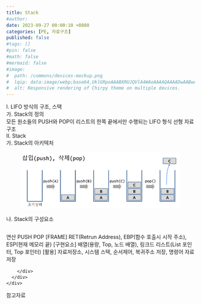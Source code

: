 ```yaml
---
title: Stack
#author: 
date: 2023-09-27 00:00:10 +0800
categories: [PE, 자료구조]
published: false
#tags: []
#pin: false
#math: false
#mermaid: false
#image:
#  path: /commons/devices-mockup.png
#  lqip: data:image/webp;base64,UklGRpoAAABXRUJQVlA4WAoAAAAQAAAADwAABwAAQUxQSDIAAAARL0AmbZurmr57yyIiqE8oiG0bejIYEQTgqiDA9vqnsUSI6H+oAERp2HZ65qP/VIAWAFZQOCBCAAAA8AEAnQEqEAAIAAVAfCWkAALp8sF8rgRgAP7o9FDvMCkMde9PK7euH5M1m6VWoDXf2FkP3BqV0ZYbO6NA/VFIAAAA
#  alt: Responsive rendering of Chirpy theme on multiple devices.
---
```


<div class="post-wrap">
  <div class="para">
    <div class="para-title">
      I. LIFO 방식의 구조, 스택
    </div>
    <div class="para-cntnt">
      <div class="para">
        <div class="para-title">
          가. Stack의 정의
        </div>
        <div class="para-cntnt">
            모든 원소들의 PUSH와 POP이 리스트의 한쪽 끝에서만 수행되는 LIFO 형식 선형 자료구조
        </div>
      </div>
    </div>
  </div>
  
  <div class="para">
    <div class="para-title">
      II. Stack
    </div>
    <div class="para-cntnt">
      <div class="para">
        <div class="para-title">
          가. Stack의 아키텍처
        </div>
        <div class="para-cntnt">
          <figure class="post-figure">
            <img src="/assets/img/posts/Stack.png" alt="Stack">
<!--            <figcaption>Source: Unveiling the Metaverse: Exploring Emerging Trends, Multifaceted Perspectives, and Future Challenges</figcaption>-->
          </figure>
        </div>
      </div>
      <div class="para">
        <div class="para-title">
          나. Stack의 구성요소
        </div>
        <div class="para-cntnt">
          <table class="post-table">
          </table>
          연산
  PUSH
  POP
[FRAME] RET(Retrun Address), EBP(함수 호출시 시작 주소), ESP(현재 메모리 끝)
[구현요소] 배열(용량, Top, 노드 배열), 링크드 리스트(List 포인터, Top 포인터)
[활용] 자료저장소, 시스템 스택, 순서제어, 복귀주소 저장, 명령어 자료저장

        </div>
      </div>
    </div>
  </div>

  <div class="refr-wrap">
    <div class="refr-title">
        참고자료
    </div>
    <ol class="refr-list">
    <!--    <li>(나현식, 최대선) <a target="_blank" href="https://scienceon.kisti.re.kr/commons/util/originalView.do?cn=JAKO202225948430499&oCn=JAKO202225948430499&dbt=JAKO&journal=NJOU00291864">메타버스 보안 위협 요소 및 대응 방안 검토</a></li>-->
    <!--    <li>(M. Uddin, S. Manickam, H. Ullah, M. Obaidat and A. Dandoush) <a target="_blank" href="https://ieeexplore.ieee.org/abstract/document/10138386">Unveiling the Metaverse: Exploring Emerging Trends, Multifaceted Perspectives, and Future Challenges</a></li>-->
    </ol>
  </div>
</div>
